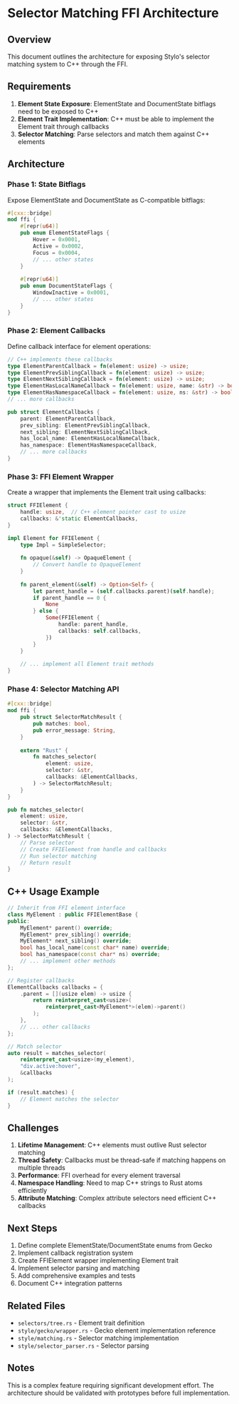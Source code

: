 # Selector Matching FFI Architecture

## Overview

This document outlines the architecture for exposing Stylo's selector matching system to C++ through the FFI.

## Requirements

1. **Element State Exposure**: ElementState and DocumentState bitflags need to be exposed to C++
2. **Element Trait Implementation**: C++ must be able to implement the Element trait through callbacks
3. **Selector Matching**: Parse selectors and match them against C++ elements

## Architecture

### Phase 1: State Bitflags

Expose ElementState and DocumentState as C-compatible bitflags:

```rust
#[cxx::bridge]
mod ffi {
    #[repr(u64)]
    pub enum ElementStateFlags {
        Hover = 0x0001,
        Active = 0x0002,
        Focus = 0x0004,
        // ... other states
    }
    
    #[repr(u64)]
    pub enum DocumentStateFlags {
        WindowInactive = 0x0001,
        // ... other states
    }
}
```

### Phase 2: Element Callbacks

Define callback interface for element operations:

```rust
// C++ implements these callbacks
type ElementParentCallback = fn(element: usize) -> usize;
type ElementPrevSiblingCallback = fn(element: usize) -> usize;
type ElementNextSiblingCallback = fn(element: usize) -> usize;
type ElementHasLocalNameCallback = fn(element: usize, name: &str) -> bool;
type ElementHasNamespaceCallback = fn(element: usize, ns: &str) -> bool;
// ... more callbacks

pub struct ElementCallbacks {
    parent: ElementParentCallback,
    prev_sibling: ElementPrevSiblingCallback,
    next_sibling: ElementNextSiblingCallback,
    has_local_name: ElementHasLocalNameCallback,
    has_namespace: ElementHasNamespaceCallback,
    // ... more callbacks
}
```

### Phase 3: FFI Element Wrapper

Create a wrapper that implements the Element trait using callbacks:

```rust
struct FFIElement {
    handle: usize,  // C++ element pointer cast to usize
    callbacks: &'static ElementCallbacks,
}

impl Element for FFIElement {
    type Impl = SimpleSelector;
    
    fn opaque(&self) -> OpaqueElement {
        // Convert handle to OpaqueElement
    }
    
    fn parent_element(&self) -> Option<Self> {
        let parent_handle = (self.callbacks.parent)(self.handle);
        if parent_handle == 0 {
            None
        } else {
            Some(FFIElement {
                handle: parent_handle,
                callbacks: self.callbacks,
            })
        }
    }
    
    // ... implement all Element trait methods
}
```

### Phase 4: Selector Matching API

```rust
#[cxx::bridge]
mod ffi {
    pub struct SelectorMatchResult {
        pub matches: bool,
        pub error_message: String,
    }
    
    extern "Rust" {
        fn matches_selector(
            element: usize,
            selector: &str,
            callbacks: &ElementCallbacks,
        ) -> SelectorMatchResult;
    }
}

pub fn matches_selector(
    element: usize,
    selector: &str,
    callbacks: &ElementCallbacks,
) -> SelectorMatchResult {
    // Parse selector
    // Create FFIElement from handle and callbacks
    // Run selector matching
    // Return result
}
```

## C++ Usage Example

```cpp
// Inherit from FFI element interface
class MyElement : public FFIElementBase {
public:
    MyElement* parent() override;
    MyElement* prev_sibling() override;
    MyElement* next_sibling() override;
    bool has_local_name(const char* name) override;
    bool has_namespace(const char* ns) override;
    // ... implement other methods
};

// Register callbacks
ElementCallbacks callbacks = {
    .parent = [](usize elem) -> usize {
        return reinterpret_cast<usize>(
            reinterpret_cast<MyElement*>(elem)->parent()
        );
    },
    // ... other callbacks
};

// Match selector
auto result = matches_selector(
    reinterpret_cast<usize>(my_element),
    "div.active:hover",
    &callbacks
);

if (result.matches) {
    // Element matches the selector
}
```

## Challenges

1. **Lifetime Management**: C++ elements must outlive Rust selector matching
2. **Thread Safety**: Callbacks must be thread-safe if matching happens on multiple threads
3. **Performance**: FFI overhead for every element traversal
4. **Namespace Handling**: Need to map C++ strings to Rust atoms efficiently
5. **Attribute Matching**: Complex attribute selectors need efficient C++ callbacks

## Next Steps

1. Define complete ElementState/DocumentState enums from Gecko
2. Implement callback registration system
3. Create FFIElement wrapper implementing Element trait
4. Implement selector parsing and matching
5. Add comprehensive examples and tests
6. Document C++ integration patterns

## Related Files

- `selectors/tree.rs` - Element trait definition
- `style/gecko/wrapper.rs` - Gecko element implementation reference
- `style/matching.rs` - Selector matching implementation
- `style/selector_parser.rs` - Selector parsing

## Notes

This is a complex feature requiring significant development effort. The architecture should be validated with prototypes before full implementation.
